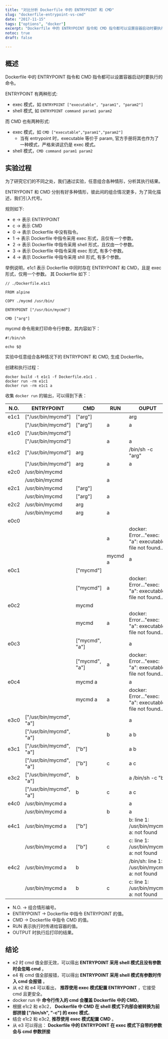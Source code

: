 ```yaml
---
title: "对比分析 Dockerfile 中的 ENTRYPOINT 和 CMD"
slug: "dockerfile-entrypoint-vs-cmd"
date: "2017-11-15"
tags: ["options", "docker"]
excerpt: "Dockerfile 中的 ENTRYPOINT 指令和 CMD 指令都可以设置容器启动时要执行的命令，但用途是有略微不同的，本文将通过实验分析它们的不同之处，给出最佳实践。"
notoc: true
draft: false

---
```


## 概述

Dockerfile 中的 ENTRYPOINT 指令和 CMD 指令都可以设置容器启动时要执行的命令。

ENTRYPOINT 有两种形式:

- exec 模式，如 `ENTRYPOINT ["executable", "param1", "param2"]`
- shell 模式, 如 `ENTRYPOINT command param1 param2`

而 CMD 也有两种形式:

- exec 模式，如 `CMD ["executable","param1","param2"]`
  - 当有 entrypoint 时，executable 等价于 param, 官方手册将其也作为了一种模式，严格来讲这仍是 exec 模式。
- shell 模式，`CMD command param1 param2`

## 实验过程

为了研究它们的不同之处，我们通过实验，任意组合各种情形，分析其执行结果。

ENTRYPOINT 和 CMD 分别有好多种情形，彼此间的组合情况更多，为了简化描述，我们引入代号。

规则如下:

- e -> 表示 ENTRYPOINT
- c -> 表示 CMD
- 0 -> 表示 Dockerfile 中没有指令。
- 1 -> 表示 Dockerfile 中指令采用 exec 形式，且仅有一个参数。
- 2 -> 表示 Dockerfile 中指令采用 shell 形式，且仅由一个参数。
- 3 -> 表示 Dockerfile 中指令采用 exec 形式, 有多个参数。
- 4 -> 表示 Dockerfile 中指令采用 shll 形式, 有多个参数。

举例说明，e1c1 表示 Dockerfile 中同时存在 ENTRYPOINT 和 CMD，且是 exec 形式，仅用一个参数。
其 Dockerfile 如下：
```
// ./Dockerfile.e1c1

FROM alpine

COPY ./mycmd /usr/bin/

ENTRYPOINT ["/usr/bin/mycmd"]

CMD ["arg"]
```

mycmd 命令用来打印命令行参数，其内容如下：
```
#!/bin/sh

echo $@
```

实验中任意组合各种情况下的 ENTRYPOINT 和 CMD, 生成 Dockerfile。

创建和执行过程：
```
docker build -t e1c1 -f Dockerfile.e1c1 .
docker run -rm e1c1 
docker run -rm e1c1 a
```
收集 `docker run` 的输出，可以得到下表：

| N.O. | ENTRYPOINT              | CMD            | RUN      | OUPUT                                                      |
|------|-------------------------|----------------|----------|------------------------------------------------------------|
| e1c1 | ["/usr/bin/mycmd"]      | ["arg"]        |          | arg                                                        |
|      | ["/usr/bin/mycmd"]      | ["arg"]        | a        | a                                                          |
| e1c0 | ["/usr/bin/mycmd"]      |                |          |                                                            |
|      | ["/usr/bin/mycmd"]      |                | a        | a                                                          |
| e1c2 | ["/usr/bin/mycmd"]      | arg            |          | /bin/sh -c "arg"                                           |
|      | ["/usr/bin/mycmd"]      | arg            | a        | a                                                          |
| e2c0 | /usr/bin/mycmd          |                |          |                                                            |
|      | /usr/bin/mycmd          |                | a        |                                                            |
| e2c1 | /usr/bin/mycmd          | ["arg"]        |          |                                                            |
|      | /usr/bin/mycmd          | ["arg"]        | a        |                                                            |
| e2c2 | /usr/bin/mycmd          | arg            |          |                                                            |
|      | /usr/bin/mycmd          | arg            | a        |                                                            |
| e0c0 |                         |                |          |                                                            |
|      |                         |                | a        | docker: Error..."exec: \"a\": executable file not found... |
|      |                         |                | mycmd  a | a                                                          |
| e0c1 |                         | ["mycmd"]      |          |                                                            |
|      |                         | ["mycmd"]      | a        | docker: Error..."exec: \"a\": executable file not found... |
| e0c2 |                         | mycmd          |          |                                                            |
|      |                         | mycmd          | a        | docker: Error..."exec: \"a\": executable file not found... |
| e0c3 |                         | ["mycmd", "a"] |          | a                                                          |
|      |                         | ["mycmd", "a"] | a        | docker: Error..."exec: \"a\": executable file not found... |
| e0c4 |                         | mycmd a        |          | a                                                          |
|      |                         | mycmd a        | a        | docker: Error..."exec: \"a\": executable file not found... |
| e3c0 | ["/usr/bin/mycmd", "a"] |                |          | a                                                          |
|      | ["/usr/bin/mycmd", "a"] |                | b        | a b                                                        |
| e3c1 | ["/usr/bin/mycmd", "a"] | ["b"]          |          | a b                                                        |
|      | ["/usr/bin/mycmd", "a"] | ["b"]          | c        | a c                                                        |
| e3c2 | ["/usr/bin/mycmd", "a"] | b              |          | a /bin/sh -c "b"                                           |
|      | ["/usr/bin/mycmd", "a"] | b              | c        | a c                                                        |
| e4c0 | /usr/bin/mycmd a        |                |          | a                                                          |
|      | /usr/bin/mycmd a        |                | b        | a                                                          |
| e4c1 | /usr/bin/mycmd a        | ["b"]          |          | b: line 1: /usr/bin/mycmd a: not found                     |
|      | /usr/bin/mycmd a        | ["b"]          | c        | c: line 1: /usr/bin/mycmd a: not found                     |
| e4c2 | /usr/bin/mycmd a        | b              |          | /bin/sh: line 1: /usr/bin/mycmd a: not found               |
|      | /usr/bin/mycmd a        | b              | c        | c: line 1: /usr/bin/mycmd a: not found                     |

- N.O. -> 组合情形编号。
- ENTRYPOINT -> Dockerfile 中指令 ENTRYPOINT 的值。
- CMD ->  Dockerfile 中指令 CMD 的值。
- RUN 表示执行时传递给容器的值。
- OUTPUT 时执行后打印的结果。

## 结论

- e2 时 cmd 值全部无效，可以得出 **ENTRYPOINT 采用 shell 模式且没有参数时会忽略 cmd** 。
- e4 有 cmd 值全部报错，可以得出 **ENTRYPOINT 采用 shell 模式有参数时传入 cmd 会报错** 。
- 从 e2 和 e4 可以看出， **推荐使用 exec 模式配置 ENTRYPOINT** ，它接受 cmd 且更安全。
- docker run 中 **命令行传入的 cmd 会覆盖 Dockerfile 中的 CMD**。
- 根据 e1c2 和 e3c2， **Dockerfile 中 CMD 在 shell 模式下内部会被转换为前部拼接 ["/bin/sh", "-c"] 的 exec 模式**。
- 结合 e1c2 和 e3c2,  **推荐使用 exec 模式配置 CMD** 。
- 从 e3 可以得出： **Dockerfile 中的 ENTRYPOINT 在 exec 模式下自带的参数会与 cmd 参数拼接**
